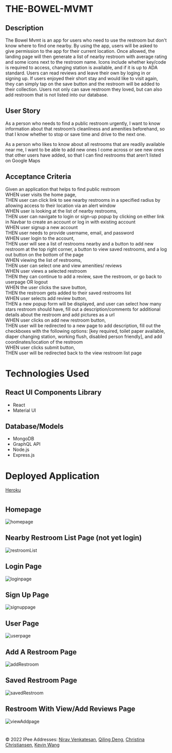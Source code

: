 # THE-BOWEL-MVMT

## Description

The Bowel Mvmt is an app for users who need to use the restroom but don't know where to find one nearby. By using the app, users will be asked to give permission to the app for their current location. Once allowed, the landing page will then generate a list of nearby restroom with average rating and some icons next to the restroom name. Icons include whether key/code is required to access, changing station is available, and if it is up to ADA standard. Users can read reviews and leave their own by loging in or signing up. If users enjoyed their short stay and would like to visit again, they can simply tap on the save button and the restroom will be added to their collection. Users not only can save restroom they loved, but can also add restroom that is not listed into our database.

## User Story

As a person who needs to find a public restroom urgently, I want to know information about that restroom’s cleanliness and amenities beforehand, so that I know whether to stop or save time and drive to the next one.

As a person who likes to know about all restrooms that are readily available near me, I want to be able to add new ones I come across or see new ones that other users have added, so that I can find restrooms that aren’t listed on Google Maps

## Acceptance Criteria

Given an application that helps to find public restroom  
WHEN user visits the home page,  
THEN user can click link to see nearby restrooms in a specified radius by allowing access to their location via an alert window  
WHEN user is looking at the list of nearby restrooms,  
THEN user can navigate to login or sign-up popup by clicking on either link in Navbar to create an account or log in with existing account  
WHEN user signup a new account  
THEN user needs to provide username, email, and password  
WHEN user login to the account,  
THEN user will see a list of restrooms nearby and a button to add new restroom at the top right corner, a button to view saved restrooms, and a log out button on the bottom of the page  
WHEN viewing the list of restrooms,  
THEN user can select one and view amenities/ reviews  
WHEN user views a selected restroom  
THEN they can continue to add a review, save the restroom, or go back to userpage OR logout  
WHEN the user clicks the save button,  
THEN the restroom gets added to their saved restrooms list  
WHEN user selects add review button,  
THEN a new popup form will be displayed, and user can select how many stars restroom should have, fill out a description/comments for additional details about the restroom and add pictures as a url  
WHEN user clicks on add new restroom button,  
THEN user will be redirected to a new page to add description, fill out the checkboxes with the following options: [key required, toilet paper available, diaper changing station, working flush, disabled person friendly], and add coordinates/location of the restroom  
WHEN user clicks submit button,  
THEN user will be redirected back to the view restroom list page

#

# Technologies Used

## React UI Components Library

- React
- Material UI

## Database/Models

- MongoDB
- GraphQL API
- Node.js
- Express.js

#

# Deployed Application

[Heroku](https://the-bowel-mvmt.herokuapp.com/)

#

## Homepage

![homepage](./client/src/images/homepage.png)

## Nearby Restroom List Page (not yet login)

![restroomList](<./client/src/images/restroomList(notLogin).png>)

## Login Page

![loginpage](./client/src/images/loginpage.png)

## Sign Up Page

![signuppage](./client/src/images/signuppage.png)

## User Page

![userpage](./client/src/images/userpage.png)

## Add A Restroom Page

![addRestroom](./client/src/images/addrestroompage.png)

## Saved Restroom Page

![savedRestroom](./client/src/images/savedRestroompage.png)

## Restroom With View/Add Reviews Page

![viewAddpage](./client/src/images/reviewpage.png)

#

© 2022 IPee Addresses: [Nirav Venkatesan](https://github.com/nirav-v), [Qiling Deng](https://github.com/qd9069), [Christina Christiansen](https://github.com/christinaa126), [Kevin Wang](https://github.com/ohdeer31)
